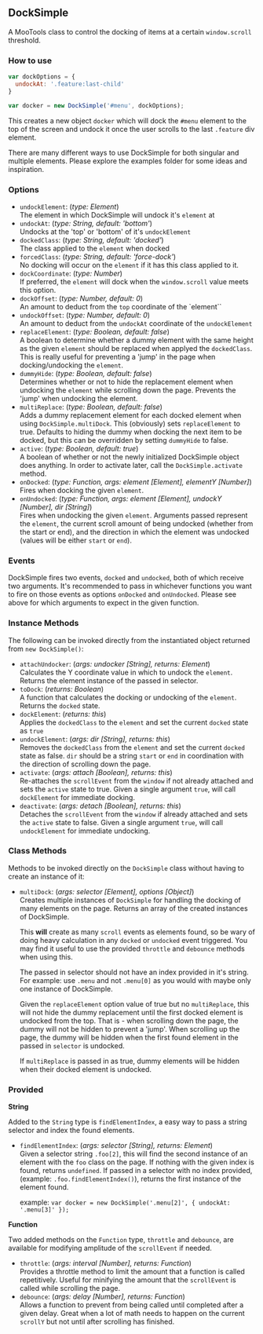 ## DockSimple

A MooTools class to control the docking of items at a certain `window.scroll` threshold.

### How to use

```javascript
var dockOptions = {
  undockAt: '.feature:last-child'
}

var docker = new DockSimple('#menu', dockOptions);
```

This creates a new object `docker` which will dock the `#menu` element to the top of the screen and undock it once the user scrolls to the last `.feature` div element.

There are many different ways to use DockSimple for both singular and multiple
elements. Please explore the examples folder for some ideas and inspiration.

### Options

* `undockElement`: (_type: Element_) <br />
    The element in which DockSimple will undock it's `element` at
* `undockAt`: (_type: String, default: 'bottom'_) <br />
    Undocks at the 'top' or 'bottom' of it's `undockElement`
* `dockedClass`: (_type: String, default: 'docked'_) <br />
    The class applied to the `element` when docked
* `forcedClass`: (_type: String, default: 'force-dock'_) <br />
    No docking will occur on the `element` if it has this class applied to it.
* `dockCoordinate`: (_type: Number_) <br />
    If preferred, the `element` will dock when the `window.scroll` value
    meets this option.
* `dockOffset`: (_type: Number, default: 0_) <br />
    An amount to deduct from the `top` coordinate of the `element``
* `undockOffset`: (_type: Number, default: 0_) <br />
    An amount to deduct from the `undockAt` coordinate of the `undockElement`
* `replaceElement`: (_type: Boolean, default: false_) <br />
    A boolean to determine whether a dummy element with the same height as the
    given `element` should be replaced when applyed the `dockedClass`. This is
    really useful for preventing a 'jump' in the page when docking/undocking the
    `element`.
* `dummyHide`: (_type: Boolean, default: false_) <br />
    Determines whether or not to hide the replacement element when undocking the
    `element` while scrolling down the page. Prevents the 'jump' when undocking
    the element.
* `multiReplace`: (_type: Boolean, default: false_) <br />
    Adds a dummy replacement element for each docked element when using
    `DockSimple.multiDock`. This (obviously) sets `replaceElement` to true.
    Defaults to hiding the dummy when docking the next item to be docked, but
    this can be overridden by setting `dummyHide` to false.
* `active`: (_type: Boolean, default: true_) <br />
    A boolean of whether or not the newly initialized DockSimple object does
    anything. In order to activate later, call the `DockSimple.activate` method.
* `onDocked`: (_type: Function, args: element [Element], elementY [Number]_) <br />
    Fires when docking the given `element`.
* `onUndocked`: (_type: Function, args: element [Element], undockY [Number], dir [String]_) <br />
    Fires when undocking the given `element`. Arguments passed represent the
    `element`, the current scroll amount of being undocked (whether from the
    start or end), and the direction in which the element was undocked (values
    will be either `start` or `end`).

### Events

DockSimple fires two events, `docked` and `undocked`, both of which receive two
arguments. It's recommended to pass in whichever functions you want to fire on
those events as options `onDocked` and `onUndocked`. Please see above for which
arguments to expect in the given function.

### Instance Methods

The following can be invoked directly from the instantiated object returned from `new DockSimple()`:

* `attachUndocker`: (_args: undocker [String], returns: Element_) <br />
    Calculates the Y coordinate value in which to undock the `element`. Returns
    the element instance of the passed in selector.
* `toDock`: (_returns: Boolean_) <br />
    A function that calculates the docking or undocking of the `element`.
    Returns the `docked` state.
* `dockElement`: (_returns: this_) <br />
    Applies the `dockedClass` to the `element` and set the current `docked`
    state as `true`
* `undockElement`: (_args: dir [String], returns: this_) <br />
    Removes the `dockedClass` from the `element` and set the current
    `docked` state as false. `dir` should be a string `start` or `end` in
    coordination with the direction of scrolling down the page.
* `activate`: (_args: attach [Boolean], returns: this_) <br />
    Re-attaches the `scrollEvent` from the `window` if not already attached and
    sets the `active` state to true. Given a single argument `true`, will call
    `dockElement` for immediate docking.
* `deactivate`: (_args: detach [Boolean], returns: this_) <br />
    Detaches the `scrollEvent` from the `window` if already attached and sets
    the `active` state to false. Given a single argument `true`, will call
    `undockElement` for immediate undocking.

### Class Methods

Methods to be invoked directly on the `DockSimple` class without having to
create an instance of it:

* `multiDock`: (_args: selector [Element], options [Object]_) <br />
    Creates multiple instances of `DockSimple` for handling the docking
    of many elements on the page. Returns an array of the created instances of
    DockSimple.
    
    This **will** create as many `scroll` events as elements found, so be wary
    of doing heavy calculation in any `docked` or `undocked` event triggered.
    You may find it useful to use the provided `throttle` and `debounce` methods
    when using this.

    The passed in selector should not have an index provided in it's string.
    For example: use `.menu` and not `.menu[0]` as you would with maybe only one
    instance of DockSimple.

    Given the `replaceElement` option value of true but no `multiReplace`, this
    will not hide the dummy replacement until the first docked element is
    undocked from the top. That is - when scrolling down the page, the dummy
    will not be hidden to prevent a 'jump'. When scrolling up the page, the
    dummy will be hidden when the first found element in the passed in
    `selector` is undocked.

    If `multiReplace` is passed in as true, dummy elements will be hidden when
    their docked element is undocked.

### Provided

**String**

Added to the `String` type is `findElementIndex`, a easy way to pass a string
selector and index the found elements.

* `findElementIndex`: (_args: selector [String], returns: Element_) <br />
    Given a selector string `.foo[2]`, this will find the second instance of an
    element with the `foo` class on the page. If nothing with the given index is
    found, returns `undefined`. If passed in a selector with no index provided,
    (example: `.foo.findElementIndex()`), returns the first instance of the
    element found.

    example: `var docker = new DockSimple('.menu[2]', {
      undockAt: '.menu[3]'
    });`

**Function**

Two added methods on the `Function` type, `throttle` and `debounce`, are
available for modifying amplitude of the `scrollEvent` if needed.

* `throttle`: (_args: interval [Number], returns: Function_) <br />
    Provides a throttle method to limit the amount that a function is called
    repetitively. Useful for minifying the amount that the `scrollEvent` is
    called while scrolling the page.
* `debounce`: (_args: delay [Number], returns: Function_) <br />
    Allows a function to prevent from being called until completed after a given
    delay. Great when a lot of math needs to happen on the current `scrollY` but
    not until after scrolling has finished.

